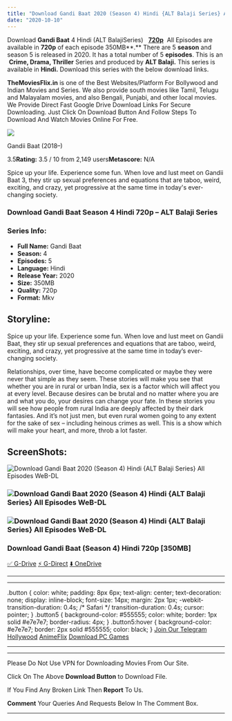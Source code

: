```yaml
---
title: "Download Gandi Baat 2020 (Season 4) Hindi {ALT Balaji Series} All Episodes WeB-DL || 720p [350MB]"
date: "2020-10-10"
---
```


Download **Gandi Baat** 4 Hindi (ALT BalajiSeries)   [**720p**](https://1moviesflix.com/720p-movies/)  All Episodes are available in **720p** of each episode 350MB**.** There are 5 **season** and season 5 is released in 2020. It has a total number of 5 **episodes**. This is an  **Crime, Drama, Thriller** Series and produced by **ALT Balaji.** This series is available in **Hindi.** Download this series with the below download links.

**TheMoviesFlix.in** is one of the Best Websites/Platform For Bollywood and Indian Movies and Series. We also provide south movies like Tamil, Telugu and Malayalam movies, and also Bengali, Punjabi, and other local movies. We Provide Direct Fast Google Drive Download Links For Secure Downloading. Just Click On Download Button And Follow Steps To Download And Watch Movies Online For Free.

[![](https://m.media-amazon.com/images/M/MV5BM2U5Y2U0NDYtNzRjNC00OTg1LTljMjYtNmMyMzhkNTE2OWNiXkEyXkFqcGdeQXVyODI2MzM0MTM@._V1_SX300.jpg)](https://www.imdb.com/title/tt8228316/ "Gandii Baat")

Gandii Baat (2018–)

3.5**Rating:** 3.5 / 10 from 2,149 users**Metascore:** N/A

Spice up your life. Experience some fun. When love and lust meet on Gandii Baat 3, they stir up sexual preferences and equations that are taboo, weird, exciting, and crazy, yet progressive at the same time in today's ever-changing society.

### Download Gandi Baat Season 4 Hindi 720p – ALT Balaji Series 

### Series Info:

- **Full Name:** Gandi Baat
- **Season:** 4
- **Episodes:** 5
- **Language:** Hindi
- **Release Year:** 2020
- **Size:** 350MB
- **Quality:** 720p
- **Format:** Mkv

## Storyline:

Spice up your life. Experience some fun. When love and lust meet on Gandii Baat, they stir up sexual preferences and equations that are taboo, weird, exciting, and crazy, yet progressive at the same time in today’s ever-changing society.

Relationships, over time, have become complicated or maybe they were never that simple as they seem. These stories will make you see that whether you are in rural or urban India, sex is a factor which will affect you at every level. Because desires can be brutal and no matter where you are and what you do, your desires can change your fate. In these stories you will see how people from rural India are deeply affected by their dark fantasies. And it’s not just men, but even rural women going to any extent for the sake of sex – including heinous crimes as well. This is a show which will make your heart, and more, throb a lot faster.

## ScreenShots:

![Download Gandi Baat 2020 (Season 4) Hindi {ALT Balaji Series} All Episodes WeB-DL](https://1.bp.blogspot.com/-YkUtBmd5uRk/XhSX6xOhMOI/AAAAAAAAL7Y/_2eoQH4H3MU4B7CBW9-faP1XoowPkl4iACLcBGAsYHQ/s640/G5.jpg)

### ![Download Gandi Baat 2020 (Season 4) Hindi {ALT Balaji Series} All Episodes WeB-DL](https://static1.vodafoneplay.in/273763/640x360_93c5ebb1-58a1-493e-ab4e-f9fd18de93b0.jpg)

### ![Download Gandi Baat 2020 (Season 4) Hindi {ALT Balaji Series} All Episodes WeB-DL](https://1.bp.blogspot.com/-XvuYFkikRmQ/XhSX6g-n7dI/AAAAAAAAL7U/5SEtzza7sLgEL77GyeDYELKI7TCHeWUNACLcBGAsYHQ/s1600/G4.jpg)

### Download Gandi Baat (Season 4) Hindi 720p \[350MB\]

[✅ G-Drive](https://1moviesflix.com?a270777880=Q29keGtKcnY3a3ZReTBMNmE5L3VNdzE0cTdNVEppSjZodmlSWHZHajFQeTZyaFVsMlVZTFRjNm14bERRcFFTQkJtOGZLa1dlWURMZE9uWEhvL1NUT0ZtaWZSNzdUSWZnQjNDbTdwM0UyS2s9) [⚡ G-Direct](https://1moviesflix.com?a270777880=Q29keGtKcnY3a3ZReTBMNmE5L3VNdzE0cTdNVEppSjZodmlSWHZHajFQeTZyaFVsMlVZTFRjNm14bERRcFFTQnE5WEh2Y0Q0Ui92bDFmM0d2S3IwMS9CUTUxWGk3Y080VnBHK0ZqK1VlbVE9) [⬇️ OneDrive](https://1moviesflix.com?a270777880=Q29keGtKcnY3a3ZReTBMNmE5L3VNdzE0cTdNVEppSjZodmlSWHZHajFQeTZyaFVsMlVZTFRjNm14bERRcFFTQjNkQUhSenpxd1U5SG9uc1VqNURpUkdhNE8yK0RMbEhQVm15NHRrWldzcEE9)

* * *

* * *

.button { color: white; padding: 8px 6px; text-align: center; text-decoration: none; display: inline-block; font-size: 14px; margin: 2px 1px; -webkit-transition-duration: 0.4s; /\* Safari \*/ transition-duration: 0.4s; cursor: pointer; } .button5 { background-color: #555555; color: white; border: 1px solid #e7e7e7; border-radius: 4px; } .button5:hover { background-color: #e7e7e7; border: 2px solid #555555; color: black; } [Join Our Telegram](http://gdrivepro.xyz/join.php) [Hollywood](https://moviesverse.com/) [AnimeFlix](https://animeflix.in/) [Download PC Games](https://gamesflix.net/)  

* * *

* * *

  

Please Do Not Use VPN for Downloading Movies From Our Site.

Click On The Above **Download Button** to Download File.

If You Find Any Broken Link Then **Report** To Us.

**Comment** Your Queries And Requests Below In The Comment Box.

* * *

